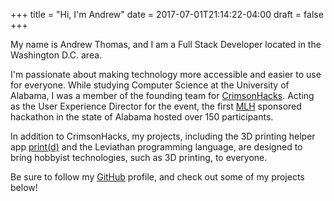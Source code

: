 +++
title = "Hi, I'm Andrew"
date = 2017-07-01T21:14:22-04:00
draft = false
+++

My name is Andrew Thomas, and I am a Full Stack Developer located in the Washington D.C. area.

I'm passionate about making technology more accessible and easier to use for everyone.  While studying Computer Science at the University of Alabama, I was a member of the founding team for [CrimsonHacks](http://crimsonhacks.com).  Acting as the User Experience Director for the event, the first [MLH](https://mlh.io) sponsored hackathon in the state of Alabama hosted over 150 participants.

In addition to CrimsonHacks, my projects, including the 3D printing helper app [print(d)](http://print-d.github.io) and the Leviathan programming language, are designed to bring hobbyist technologies, such as 3D printing, to everyone.

Be sure to follow my [GitHub](https://github.com/chattahippie) profile, and check out some of my projects below!